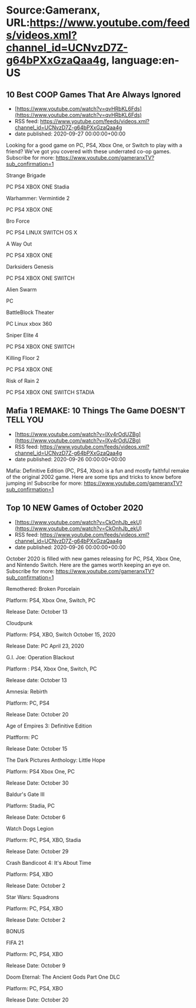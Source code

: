 # Source:Gameranx, URL:https://www.youtube.com/feeds/videos.xml?channel_id=UCNvzD7Z-g64bPXxGzaQaa4g, language:en-US

## 10 Best COOP Games That Are Always Ignored
 - [https://www.youtube.com/watch?v=qvHRbKL6Fds](https://www.youtube.com/watch?v=qvHRbKL6Fds)
 - RSS feed: https://www.youtube.com/feeds/videos.xml?channel_id=UCNvzD7Z-g64bPXxGzaQaa4g
 - date published: 2020-09-27 00:00:00+00:00

Looking for a good game on PC, PS4, Xbox One, or Switch to play with a friend? We've got you covered with these underrated co-op games.
Subscribe for more: https://www.youtube.com/gameranxTV?sub_confirmation=1

Strange Brigade

PC PS4 XBOX ONE Stadia



Warhammer: Vermintide 2

PC PS4 XBOX ONE



Bro Force

PC PS4 LINUX SWITCH OS X



A Way Out

PC PS4 XBOX ONE



Darksiders Genesis

PC PS4 XBOX ONE SWITCH



Alien Swarm

PC



BattleBlock Theater

PC Linux xbox 360



Sniper Elite 4

PC PS4 XBOX ONE SWITCH



Killing Floor 2

PC PS4 XBOX ONE



Risk of Rain 2

PC PS4 XBOX ONE SWITCH STADIA

## Mafia 1 REMAKE: 10 Things The Game DOESN'T TELL YOU
 - [https://www.youtube.com/watch?v=lXv4rOdUZBg](https://www.youtube.com/watch?v=lXv4rOdUZBg)
 - RSS feed: https://www.youtube.com/feeds/videos.xml?channel_id=UCNvzD7Z-g64bPXxGzaQaa4g
 - date published: 2020-09-26 00:00:00+00:00

Mafia: Definitive Edition (PC, PS4, Xbox) is a fun and mostly faithful remake of the original 2002 game. Here are some tips and tricks to know before jumping in!
Subscribe for more: https://www.youtube.com/gameranxTV?sub_confirmation=1

## Top 10 NEW Games of October 2020
 - [https://www.youtube.com/watch?v=CkOnhJb_ekU](https://www.youtube.com/watch?v=CkOnhJb_ekU)
 - RSS feed: https://www.youtube.com/feeds/videos.xml?channel_id=UCNvzD7Z-g64bPXxGzaQaa4g
 - date published: 2020-09-26 00:00:00+00:00

October 2020 is filled with new games releasing for PC, PS4, Xbox One, and Nintendo Switch. Here are the games worth keeping an eye on.
Subscribe for more: https://www.youtube.com/gameranxTV?sub_confirmation=1

Remothered: Broken Porcelain 

Platform: PS4, Xbox One, Switch, PC

Release Date: October 13



Cloudpunk 

Platform: PS4, XBO, Switch October 15, 2020

Release Date: PC April 23, 2020



G.I. Joe: Operation Blackout 

Platform : PS4, Xbox One, Switch, PC

Release date: October 13



Amnesia: Rebirth 

Platform: PC, PS4

Release Date: October 20



Age of Empires 3: Definitive Edition 

Platfform: PC

Release Date: October 15



The Dark Pictures Anthology: Little Hope 

Platform: PS4 Xbox One, PC

Release Date: October 30



Baldur's Gate III 

Platform: Stadia, PC

Release Date: October 6



Watch Dogs Legion 

Platform: PC, PS4, XBO, Stadia

Release Date: October 29



Crash Bandicoot 4: It's About Time 

Platform: PS4, XBO

Release Date: October 2



Star Wars: Squadrons 

Platform: PC, PS4, XBO

Release Date: October 2



BONUS

FIFA 21 

Platform: PC, PS4, XBO

Release Date: October 9



Doom Eternal: The Ancient Gods Part One DLC 

Platform: PC, PS4, XBO

Release Date: October 20

